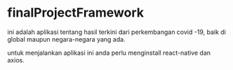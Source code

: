 # finalProjectFramework

ini adalah aplikasi tentang hasil terkini dari perkembangan covid -19, baik di global maupun negara-negara yang ada.

untuk menjalankan aplikasi ini anda perlu menginstall react-native dan axios.
